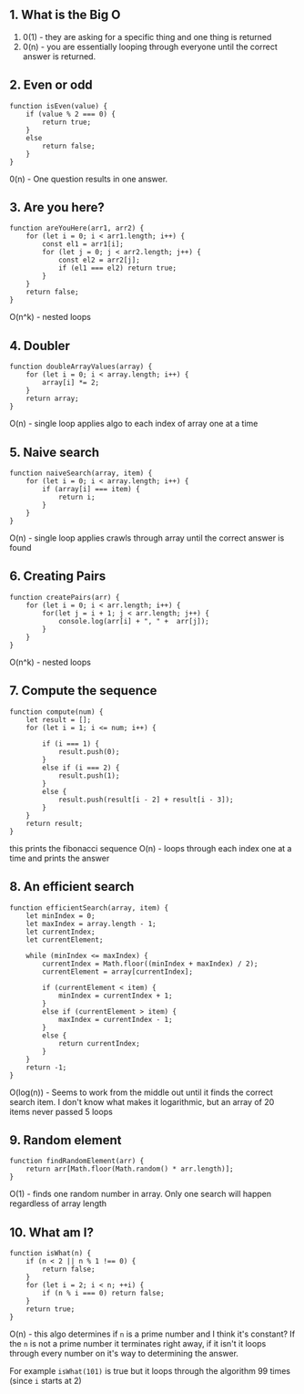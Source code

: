## 1. What is the Big O
1. 0(1) - they are asking for a specific thing and one thing is returned
2. 0(n) - you are essentially looping through everyone until the correct answer is returned.
## 2. Even or odd
```
function isEven(value) {
    if (value % 2 === 0) {
        return true;
    }
    else
        return false;
    }
}
```
0(n) - One question results in one answer. 
## 3. Are you here?
```
function areYouHere(arr1, arr2) {
    for (let i = 0; i < arr1.length; i++) {
        const el1 = arr1[i];
        for (let j = 0; j < arr2.length; j++) {
            const el2 = arr2[j];
            if (el1 === el2) return true;
        }
    }
    return false;
}
```
O(n^k) - nested loops

## 4. Doubler
```
function doubleArrayValues(array) {
    for (let i = 0; i < array.length; i++) {
        array[i] *= 2;
    }
    return array;
}
```
O(n) - single loop applies algo to each index of array one at a time

## 5. Naive search
```
function naiveSearch(array, item) {
    for (let i = 0; i < array.length; i++) {
        if (array[i] === item) {
            return i;
        }
    }
}
```
O(n) - single loop applies crawls through array until the correct answer is found
## 6. Creating Pairs
```
function createPairs(arr) {
    for (let i = 0; i < arr.length; i++) {
        for(let j = i + 1; j < arr.length; j++) {
            console.log(arr[i] + ", " +  arr[j]);
        }
    }
}
```
O(n^k) - nested loops
## 7. Compute the sequence
```
function compute(num) {
    let result = [];
    for (let i = 1; i <= num; i++) {

        if (i === 1) {
            result.push(0);
        }
        else if (i === 2) {
            result.push(1);
        }
        else {
            result.push(result[i - 2] + result[i - 3]);
        }
    }
    return result;
}
```
this prints the fibonacci sequence
O(n) - loops through each index one at a time and prints the answer

## 8. An efficient search
```
function efficientSearch(array, item) {
    let minIndex = 0;
    let maxIndex = array.length - 1;
    let currentIndex;
    let currentElement;

    while (minIndex <= maxIndex) {
        currentIndex = Math.floor((minIndex + maxIndex) / 2);
        currentElement = array[currentIndex];

        if (currentElement < item) {
            minIndex = currentIndex + 1;
        }
        else if (currentElement > item) {
            maxIndex = currentIndex - 1;
        }
        else {
            return currentIndex;
        }
    }
    return -1;
}
```
O(log(n)) - Seems to work from the middle out until it finds the correct search item. I don't know what makes it logarithmic, but an array of 20 items never passed 5 loops

## 9. Random element
```
function findRandomElement(arr) {
    return arr[Math.floor(Math.random() * arr.length)];
}
```
O(1) - finds one random number in array. Only one search will happen regardless of array length

## 10. What am I?
```
function isWhat(n) {
    if (n < 2 || n % 1 !== 0) {
        return false;
    }
    for (let i = 2; i < n; ++i) {
        if (n % i === 0) return false;
    }
    return true;
}
```
O(n) - this algo determines if `n` is a prime number and I think it's constant? If the `n` is not a prime number it terminates right away, if it isn't it loops through every number on it's way to determining the answer.

For example `isWhat(101)` is true but it loops through the algorithm 99 times (since `i` starts at 2)